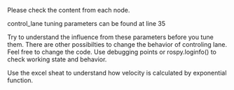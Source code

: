 Please check the content from each node.

control_lane tuning parameters can be found at line 35

Try to understand the influence from these parameters before you tune them.
There are other possibilties to change the behavior of controling lane. Feel free to change the code. Use debugging points or rospy.loginfo() to check working state and behavior.

Use the excel sheat to understand how velocity is calculated by exponential function.